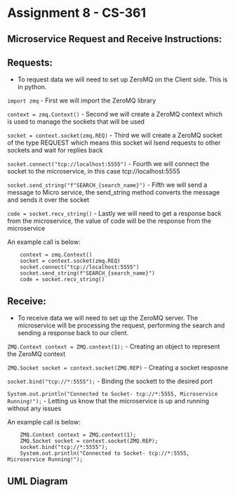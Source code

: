 # Assignment 8 - CS-361

## Microservice Request and Receive Instructions: 


## Requests:
* To request data we will need to set up ZeroMQ on the Client side. This is in python. 

```import zmq``` - First we will import the ZeroMQ library

```context = zmq.Context()``` - Second we will create a ZeroMQ context which is used to manage the sockets that will be used

```socket = context.socket(zmq.REQ)``` - Third we will create a ZeroMQ socket of the type REQUEST which means this socket wil lsend requests to other sockets and wait for replies back

```socket.connect("tcp://localhost:5555")``` - Fourth we will connect the socket to the microservice, in this case tcp://localhost:5555

```socket.send_string("f"SEARCH_{search_name}")``` - Fifth we will send a message to Micro service, the send_string method converts the message and sends it over the socket

```code = socket.recv_string()``` - Lastly we will need to get a response back from the microservice, the value of code will be the response from the microservice

An example call is below:

        context = zmq.Context()
        socket = context.socket(zmq.REQ)
        socket.connect("tcp://localhost:5555")  
        socket.send_string(f"SEARCH_{search_name}")
        code = socket.recv_string() 

## Receive:
* To receive data we will need to set up the ZeroMQ server. The microservice will be processing the request, performing the search and sending a response back to our client. 

```ZMQ.Context context = ZMQ.context(1);``` - Creating an object to represent the ZeroMQ context

```ZMQ.Socket socket = context.socket(ZMQ.REP)``` - Creating a socket resposne

```socket.bind("tcp://*:5555");``` - Binding the sockett to the desired port 

```System.out.println("Connected to Socket- tcp://*:5555, Microservice Running!");``` - Letting us know that the microservice is up and running without any issues

An example call is below: 
        
        ZMQ.Context context = ZMQ.context(1);
        ZMQ.Socket socket = context.socket(ZMQ.REP);
        socket.bind("tcp://*:5555");
        System.out.println("Connected to Socket- tcp://*:5555, Microservice Running!");
        
        
  ## UML Diagram 
  
  
